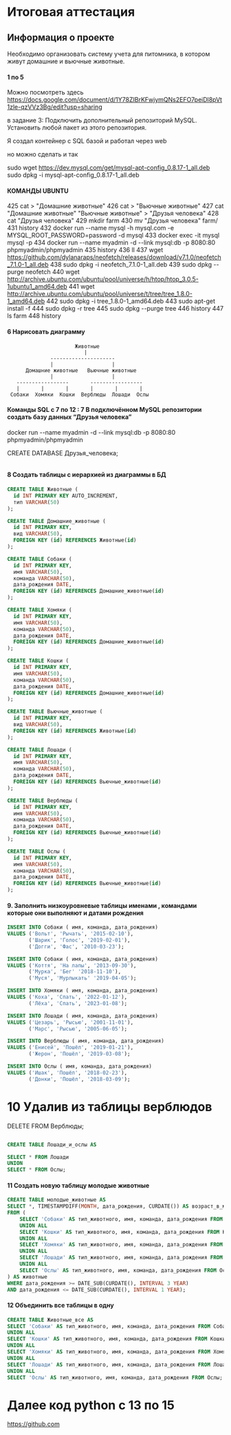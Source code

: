 # Итоговая аттестация
## Информация о проекте
Необходимо организовать систему учета для питомника, в котором живут
домашние и вьючные животные.

#### 1 по 5 
Можно посмотреть здесь https://docs.google.com/document/d/1Y78ZIBrKFwjymQNs2EFO7peiDl8pVt1zle-qzVVz3Bg/edit?usp=sharing

в задание 3: Подключить дополнительный репозиторий MySQL. Установить любой пакет из этого репозитория.


Я создал контейнер с SQL базой и работал через web

но можно сделать и так

sudo wget https://dev.mysql.com/get/mysql-apt-config_0.8.17-1_all.deb
sudo dpkg -i mysql-apt-config_0.8.17-1_all.deb


#### КОМАНДЫ UBUNTU 
 425  cat > "Домашние животные"
  426  cat > "Вьючные животные"
  427  cat "Домашние животные" "Вьючные животные" > "Друзья человека"
  428  cat "Друзья человека"
  429  mkdir farm
  430  mv "Друзья человека" farm/
  431  history
  432  docker run --name mysql -h mysql.com -e MYSQL_ROOT_PASSWORD=password -d mysql
  433  docker exec -it mysql mysql -p
  434  docker run --name myadmin -d --link mysql:db -p 8080:80 phpmyadmin/phpmyadmin
  435  history
  436  ll
  437  wget https://github.com/dylanaraps/neofetch/releases/download/v7.1.0/neofetch_7.1.0-1_all.deb
  438  sudo dpkg -i neofetch_7.1.0-1_all.deb
  439  sudo dpkg --purge neofetch
  440  wget http://archive.ubuntu.com/ubuntu/pool/universe/h/htop/htop_3.0.5-1ubuntu1_amd64.deb
  441  wget http://archive.ubuntu.com/ubuntu/pool/universe/t/tree/tree_1.8.0-1_amd64.deb
  442  sudo dpkg -i tree_1.8.0-1_amd64.deb
  443  sudo apt-get install -f
  444  sudo dpkg -r tree
  445  sudo dpkg --purge tree
  446  history
  447  ls farm
  448  history


#### 6 Нарисовать диаграмму
```
                      Животные
                         |
              ---------------------
              |                   |
      Домашние животные   Вьючные животные
              |                   |
   -----------------       -----------------
   |       |       |       |       |       |
 Собаки  Хомяки  Кошки  Верблюды  Лошади  Ослы
```
#### Команды SQL с 7 по 12 :  7 В подключённом MySQL репозитории создать базу данных “Друзья человека”

docker run --name myadmin -d --link mysql:db -p 8080:80 phpmyadmin/phpmyadmin

CREATE DATABASE Друзья_человека;
```
```
#### 8 Создать таблицы с иерархией из диаграммы в БД


```sql
CREATE TABLE Животные (
  id INT PRIMARY KEY AUTO_INCREMENT,
  тип VARCHAR(50)
);
```


```sql
CREATE TABLE Домашние_животные (
  id INT PRIMARY KEY,
  вид VARCHAR(50),
  FOREIGN KEY (id) REFERENCES Животные(id)
);
```


```sql
CREATE TABLE Собаки (
  id INT PRIMARY KEY,
  имя VARCHAR(50),
  команда VARCHAR(50),
  дата_рождения DATE,
  FOREIGN KEY (id) REFERENCES Домашние_животные(id)
);
```



```sql
CREATE TABLE Хомяки (
  id INT PRIMARY KEY,
  имя VARCHAR(50),
  команда VARCHAR(50),
  дата_рождения DATE,
  FOREIGN KEY (id) REFERENCES Домашние_животные(id)
);
```


```sql
CREATE TABLE Кошки (
  id INT PRIMARY KEY,
  имя VARCHAR(50),
  команда VARCHAR(50),
  дата_рождения DATE,
  FOREIGN KEY (id) REFERENCES Домашние_животные(id)
);
```


```sql
CREATE TABLE Вьючные_животные (
  id INT PRIMARY KEY,
  вид VARCHAR(50),
  FOREIGN KEY (id) REFERENCES Животные(id)
);
```


```sql
CREATE TABLE Лошади (
  id INT PRIMARY KEY,
  имя VARCHAR(50),
  команда VARCHAR(50),
  дата_рождения DATE,
  FOREIGN KEY (id) REFERENCES Вьючные_животные(id)
);
```


```sql
CREATE TABLE Верблюды (
  id INT PRIMARY KEY,
  имя VARCHAR(50),
  команда VARCHAR(50),
  дата_рождения DATE,
  FOREIGN KEY (id) REFERENCES Вьючные_животные(id)
);
```


```sql
CREATE TABLE Ослы (
  id INT PRIMARY KEY,
  имя VARCHAR(50),
  команда VARCHAR(50),
  дата_рождения DATE,
  FOREIGN KEY (id) REFERENCES Вьючные_животные(id)
);
```
#### 9. Заполнить низкоуровневые таблицы именами , командами которые они выполняют и датами рождения
```sql
INSERT INTO Собаки ( имя, команда, дата_рождения)
VALUES ('Вольт', 'Рычать', '2015-02-10'),
       ('Шарик', 'Голос', '2019-02-01'),
       ('Догги', 'Фас', '2010-03-23');
```
```sql
INSERT INTO Собаки ( имя, команда, дата_рождения)
VALUES ('Коття', 'На лапы', '2013-09-30'),
       ('Мурка', 'Бег' '2018-11-10'),
       ('Муся', 'Мурлыкать' '2019-04-05');
```
```sql
INSERT INTO Хомяки ( имя, команда, дата_рождения)
VALUES ('Коха', 'Спать', '2022-01-12'),
       ('Лёха', 'Спать', '2023-01-08');
```
```sql
INSERT INTO Лошади ( имя, команда, дата_рождения)
VALUES ('Цезарь', 'Рысью', '2001-11-01'),
       ('Марс', 'Рысью', '2005-06-05');
```

```sql
INSERT INTO Верблюды ( имя, команда, дата_рождения)
VALUES ('Енисей', 'Пошёл', '2019-01-21'),
       ('Жерон', 'Пошёл', '2019-03-08');
```
```sql
INSERT INTO Ослы ( имя, команда, дата_рождения)
VALUES ('Ишак', 'Пошёл', '2018-02-23'),
       ('Донки', 'Пошёл', '2018-03-09');
```
# 10 Удалив из таблицы верблюдов
DELETE FROM Верблюды;
```
```
```sql
CREATE TABLE Лошади_и_ослы AS

SELECT * FROM Лошади
UNION
SELECT * FROM Ослы;
```
#### 11 Создать новую таблицу молодые животные
```sql
CREATE TABLE молодые_животные AS
SELECT *, TIMESTAMPDIFF(MONTH, дата_рождения, CURDATE()) AS возраст_в_месяцах
FROM (
    SELECT 'Собаки' AS тип_животного, имя, команда, дата_рождения FROM Собаки
    UNION ALL
    SELECT 'Кошки' AS тип_животного, имя, команда, дата_рождения FROM Кошки
    UNION ALL
    SELECT 'Хомяки' AS тип_животного, имя, команда, дата_рождения FROM Хомяки
    UNION ALL
    SELECT 'Лошади' AS тип_животного, имя, команда, дата_рождения FROM Лошади
    UNION ALL
    SELECT 'Ослы' AS тип_животного, имя, команда, дата_рождения FROM Ослы
) AS животные
WHERE дата_рождения >= DATE_SUB(CURDATE(), INTERVAL 3 YEAR)
AND дата_рождения <= DATE_SUB(CURDATE(), INTERVAL 1 YEAR);

```
#### 12 Объединить все таблицы в одну
```sql
CREATE TABLE Животные_все AS
SELECT 'Собаки' AS тип_животного, имя, команда, дата_рождения FROM Собаки
UNION ALL
SELECT 'Кошки' AS тип_животного, имя, команда, дата_рождения FROM Кошки
UNION ALL
SELECT 'Хомяки' AS тип_животного, имя, команда, дата_рождения FROM Хомяки
UNION ALL
SELECT 'Лошади' AS тип_животного, имя, команда, дата_рождения FROM Лошади
UNION ALL
SELECT 'Ослы' AS тип_животного, имя, команда, дата_рождения FROM Ослы;

```
# Далее код python c 13 по 15
https://github.com
